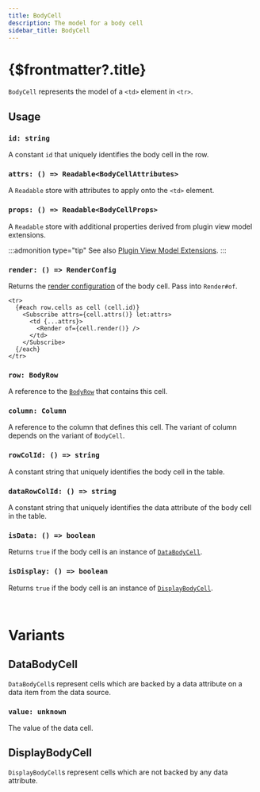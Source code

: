 ```yaml
---
title: BodyCell
description: The model for a body cell
sidebar_title: BodyCell
---
```


<script>
  import { useHljs } from '$lib/utils/useHljs';
  useHljs('ts');
</script>

# {$frontmatter?.title}

`BodyCell` represents the model of a `<td>` element in `<tr>`.

## Usage

### `id: string`

A constant `id` that uniquely identifies the body cell in the row.

### `attrs: () => Readable<BodyCellAttributes>`

A `Readable` store with attributes to apply onto the `<td>` element.

### `props: () => Readable<BodyCellProps>`

A `Readable` store with additional properties derived from plugin view model extensions.

:::admonition type="tip"
See also [Plugin View Model Extensions](../plugins/overview#connecting-plugins-to-markup).
:::

### `render: () => RenderConfig`

Returns the [render configuration](../--render.md#renderconfig) of the body cell. Pass into `Render#of`.

```svelte
<tr>
  {#each row.cells as cell (cell.id)}
    <Subscribe attrs={cell.attrs()} let:attrs>
      <td {...attrs}>
        <Render of={cell.render()} />
      </td>
    </Subscribe>
  {/each}
</tr>
```

### `row: BodyRow`

A reference to the [`BodyRow`](../body-row.md) that contains this cell.

### `column: Column`

A reference to the column that defines this cell. The variant of column depends on the variant of `BodyCell`.

### `rowColId: () => string`

A constant string that uniquely identifies the body cell in the table.

### `dataRowColId: () => string`

A constant string that uniquely identifies the data attribute of the body cell in the table.

### `isData: () => boolean`

Returns `true` if the body cell is an instance of [`DataBodyCell`](#databodycell).

### `isDisplay: () => boolean`

Returns `true` if the body cell is an instance of [`DisplayBodyCell`](#displaybodycell).

<br/>

# Variants

## DataBodyCell

`DataBodyCell`s represent cells which are backed by a data attribute on a data item from the data source.

### `value: unknown`

The value of the data cell.

## DisplayBodyCell

`DisplayBodyCell`s represent cells which are not backed by any data attribute.
